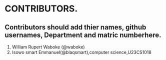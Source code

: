 # CONTRIBUTORS.
## Contributors should add thier names, github usernames, Department and matric numberhere.
<ol>
<li>William Rupert Waboke (@waboke)</li>
<li>Isowo smart Emmanuel(@blaqsmart),computer science,U23CS1018</li>
</ol>
